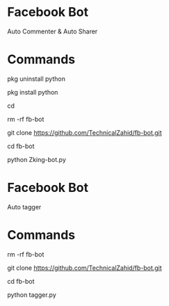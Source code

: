 # Facebook Bot
‌Auto Commenter & Auto Sharer

# Commands

pkg uninstall python

pkg install python

cd

rm -rf fb-bot

git clone https://github.com/TechnicalZahid/fb-bot.git

cd fb-bot

python Zking-bot.py

# Facebook Bot
‌‌‌Auto tagger 

# Commands

rm -rf fb-bot

git clone https://github.com/TechnicalZahid/fb-bot.git

cd fb-bot

python tagger.py
